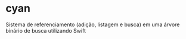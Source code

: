 # cyan
Sistema de referenciamento (adição, listagem e busca) em uma árvore binário de busca utilizando Swift
